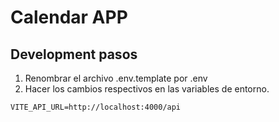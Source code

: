 # Calendar APP


## Development pasos

1. Renombrar el archivo .env.template por .env
2. Hacer los cambios respectivos en las variables de entorno.


```
VITE_API_URL=http://localhost:4000/api

```